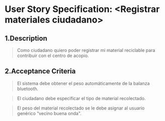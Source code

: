 # User Story Specification: <Registrar materiales ciudadano\>

## 1.Description

>Como ciudadano quiero poder registrar mi material reciclable para contribuir con el centro de acopio.

## 2.Acceptance Criteria

>El sistema debe obtener el peso automáticamente de la balanza bluetooth.

>El ciudadano debe especificar el tipo de material recolectado.

>El  peso del material recolectado se le debe asignar al usuario genérico “vecino buena onda".